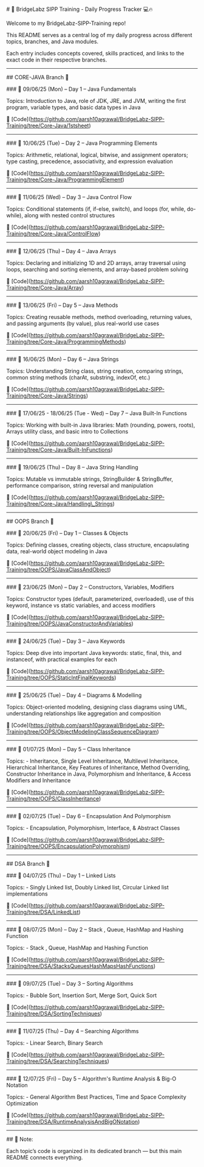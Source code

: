 \# 🧠 BridgeLabz SIPP Training - Daily Progress Tracker 💻🔥



Welcome to my BridgeLabz-SIPP-Training repo!  

This README serves as a central log of my daily progress across different topics, branches, and Java modules.  

Each entry includes concepts covered, skills practiced, and links to the exact code in their respective branches.



---



\## CORE-JAVA Branch 📂



\### 📅 09/06/25 (Mon) – Day 1 – Java Fundamentals  

Topics: Introduction to Java, role of JDK, JRE, and JVM, writing the first program, variable types, and basic data types in Java  

🔗 \[Code](https://github.com/aarsh10agrawal/BridgeLabz-SIPP-Training/tree/Core-Java/1stsheet)



---



\### 📅 10/06/25 (Tue) – Day 2 – Java Programming Elements  

Topics: Arithmetic, relational, logical, bitwise, and assignment operators; type casting, precedence, associativity, and expression evaluation  

🔗 \[Code](https://github.com/aarsh10agrawal/BridgeLabz-SIPP-Training/tree/Core-Java/ProgrammingElement)



---



\### 📅 11/06/25 (Wed) – Day 3 – Java Control Flow  

Topics: Conditional statements (if, if-else, switch), and loops (for, while, do-while), along with nested control structures  

🔗 \[Code](https://github.com/aarsh10agrawal/BridgeLabz-SIPP-Training/tree/Core-Java/ControlFlow)



---



\### 📅 12/06/25 (Thu) – Day 4 – Java Arrays  

Topics: Declaring and initializing 1D and 2D arrays, array traversal using loops, searching and sorting elements, and array-based problem solving  

🔗 \[Code](https://github.com/aarsh10agrawal/BridgeLabz-SIPP-Training/tree/Core-Java/Array)



---



\### 📅 13/06/25 (Fri) – Day 5 – Java Methods  

Topics: Creating reusable methods, method overloading, returning values, and passing arguments (by value), plus real-world use cases  

🔗 \[Code](https://github.com/aarsh10agrawal/BridgeLabz-SIPP-Training/tree/Core-Java/ProgrammingMethods)



---



\### 📅 16/06/25 (Mon) – Day 6 – Java Strings  

Topics: Understanding String class, string creation, comparing strings, common string methods (charAt, substring, indexOf, etc.)  

🔗 \[Code](https://github.com/aarsh10agrawal/BridgeLabz-SIPP-Training/tree/Core-Java/Strings)



---



\### 📅 17/06/25 - 18/06/25 (Tue - Wed) – Day 7 – Java Built-In Functions  

Topics: Working with built-in Java libraries: Math (rounding, powers, roots), Arrays utility class, and basic intro to Collections  

🔗 \[Code](https://github.com/aarsh10agrawal/BridgeLabz-SIPP-Training/tree/Core-Java/Built-InFunctions)



---



\### 📅 19/06/25 (Thu) – Day 8 – Java String Handling  

Topics: Mutable vs immutable strings, StringBuilder \& StringBuffer, performance comparison, string reversal and manipulation  

🔗 \[Code](https://github.com/aarsh10agrawal/BridgeLabz-SIPP-Training/tree/Core-Java/Handling\_Strings)



---



\## OOPS Branch 🧱



\### 📅 20/06/25 (Fri) – Day 1 – Classes \& Objects  

Topics: Defining classes, creating objects, class structure, encapsulating data, real-world object modeling in Java  

🔗 \[Code](https://github.com/aarsh10agrawal/BridgeLabz-SIPP-Training/tree/OOPS/JavaClassAndObject)



---



\### 📅 23/06/25 (Mon) – Day 2 – Constructors, Variables, Modifiers  

Topics: Constructor types (default, parameterized, overloaded), use of this keyword, instance vs static variables, and access modifiers  

🔗 \[Code](https://github.com/aarsh10agrawal/BridgeLabz-SIPP-Training/tree/OOPS/JavaConstructorAndVariables)



---



\### 📅 24/06/25 (Tue) – Day 3 – Java Keywords  

Topics: Deep dive into important Java keywords: static, final, this, and instanceof, with practical examples for each  

🔗 \[Code](https://github.com/aarsh10agrawal/BridgeLabz-SIPP-Training/tree/OOPS/StaticIntFinalKeywords)



---



\### 📅 25/06/25 (Tue) – Day 4 – Diagrams \& Modelling  

Topics: Object-oriented modeling, designing class diagrams using UML, understanding relationships like aggregation and composition  

🔗 \[Code](https://github.com/aarsh10agrawal/BridgeLabz-SIPP-Training/tree/OOPS/ObjectModelingClassSequenceDiagram)



---



\### 📅 01/07/25 (Mon) – Day 5 – Class Inheritance  

Topics: - Inheritance, Single Level Inheritance, Multilevel Inheritance, Hierarchical Inheritance, Key Features of Inheritance, Method Overriding, Constructor Inheritance in Java, Polymorphism and Inheritance, \& Access Modifiers and Inheritance  

🔗 \[Code](https://github.com/aarsh10agrawal/BridgeLabz-SIPP-Training/tree/OOPS/ClassInheritance)



---



\### 📅 02/07/25 (Tue) – Day 6 – Encapsulation And Polymorphism 

Topics: - Encapsulation, Polymorphism, Interface, \& Abstract Classes  

🔗 \[Code](https://github.com/aarsh10agrawal/BridgeLabz-SIPP-Training/tree/OOPS/EncapsulationPolymorphism)



---



\## DSA Branch 📂



\### 📅 04/07/25 (Thu) – Day 1 – Linked Lists 

Topics: - Singly Linked list, Doubly Linked list, Circular Linked list implementations  

🔗 \[Code](https://github.com/aarsh10agrawal/BridgeLabz-SIPP-Training/tree/DSA/LinkedList)



---



\### 📅 08/07/25 (Mon) – Day 2 – Stack , Queue, HashMap and Hashing Function 

Topics: - Stack , Queue, HashMap and Hashing Function 

🔗 \[Code](https://github.com/aarsh10agrawal/BridgeLabz-SIPP-Training/tree/DSA/StacksQueuesHashMapsHashFunctions)



---



\### 📅 09/07/25 (Tue) – Day 3 – Sorting Algorithms

Topics: - Bubble Sort, Insertion Sort, Merge Sort, Quick Sort

🔗 \[Code](https://github.com/aarsh10agrawal/BridgeLabz-SIPP-Training/tree/DSA/SortingTechniques)



---



\### 📅 11/07/25 (Thu) – Day 4 – Searching Algorithms 

Topics: - Linear Search, Binary Search 

🔗 \[Code](https://github.com/aarsh10agrawal/BridgeLabz-SIPP-Training/tree/DSA/SearchingTechniques)



---



\### 📅 12/07/25 (Fri) – Day 5 – Algorithm's Runtime Analysis & Big-O Notation 

Topics: - General Algorithm Best Practices, Time and Space Complexity Optimization 

🔗 \[Code](https://github.com/aarsh10agrawal/BridgeLabz-SIPP-Training/tree/DSA/RuntimeAnalysisAndBigONotation)



---






\## 📝 Note:

Each topic’s code is organized in its dedicated branch — but this main README connects everything.

